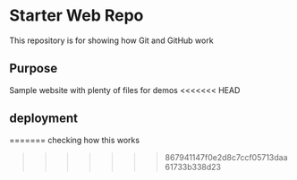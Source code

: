 # Starter Web Repo

This repository is for showing how Git and GitHub work

## Purpose

Sample website with plenty of files for demos
<<<<<<< HEAD

## deployment
=======
checking how this works
>>>>>>> 867941147f0e2d8c7ccf05713daa61733b338d23
